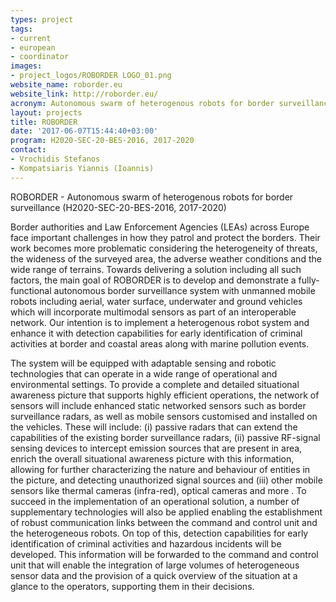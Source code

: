 ```yaml
---
types: project
tags:
- current
- european
- coordinator
images:
- project_logos/ROBORDER LOGO_01.png
website_name: roborder.eu
website_link: http://roborder.eu/
acronym: Autonomous swarm of heterogenous robots for border surveillance
layout: projects
title: ROBORDER
date: '2017-06-07T15:44:40+03:00'
program: H2020-SEC-20-BES-2016, 2017-2020
contact:
- Vrochidis Stefanos
- Kompatsiaris Yiannis (Ioannis)
---
```

ROBORDER - Autonomous swarm of heterogenous robots for border surveillance (H2020-SEC-20-BES-2016, 2017-2020)

Border authorities and Law Enforcement Agencies (LEAs) across Europe face important challenges in how they patrol and protect the borders. Their work becomes more problematic considering the heterogeneity of threats, the wideness of the surveyed area, the adverse weather conditions and the wide range of terrains. Towards delivering a solution including all such factors, the main goal of ROBORDER is to develop and demonstrate a fully-functional autonomous border surveillance system with unmanned mobile robots including aerial, water surface, underwater and ground vehicles which will incorporate multimodal sensors as part of an interoperable network. Our intention is to implement a heterogenous robot system and enhance it with detection capabilities for early identification of criminal activities at border and coastal areas along with marine pollution events.

The system will be equipped with adaptable sensing and robotic technologies that can operate in a wide range of operational and environmental settings. To provide a complete and detailed situational awareness picture that supports highly efficient operations, the network of sensors will include enhanced static networked sensors such as border surveillance radars, as well as mobile sensors customised and installed on the vehicles. These will include: (i) passive radars that can extend the capabilities of the existing border surveillance radars, (ii) passive RF-signal sensing devices to intercept emission sources that are present in area, enrich the overall situational awareness picture with this information, allowing for further characterizing the nature and behaviour of entities in the picture, and detecting unauthorized signal sources and (iii) other mobile sensors like thermal cameras (infra-red), optical cameras and more . To succeed in the implementation of an operational solution, a number of supplementary technologies will also be applied enabling the establishment of robust communication links between the command and control unit and the heterogeneous robots. On top of this, detection capabilities for early identification of criminal activities and hazardous incidents will be developed. This information will be forwarded to the command and control unit that will enable the integration of large volumes of heterogeneous sensor data and the provision of a quick overview of the situation at a glance to the operators, supporting them in their decisions.
